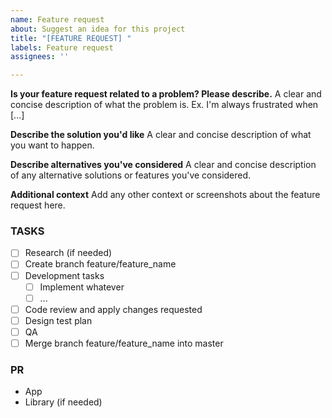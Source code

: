 ```yaml
---
name: Feature request
about: Suggest an idea for this project
title: "[FEATURE REQUEST] "
labels: Feature request
assignees: ''

---
```


**Is your feature request related to a problem? Please describe.**
A clear and concise description of what the problem is. Ex. I'm always frustrated when [...]

**Describe the solution you'd like**
A clear and concise description of what you want to happen.

**Describe alternatives you've considered**
A clear and concise description of any alternative solutions or features you've considered.

**Additional context**
Add any other context or screenshots about the feature request here.


### TASKS

- [ ] Research (if needed)
- [ ] Create branch feature/feature_name
- [ ] Development tasks
  - [ ] Implement whatever
  - [ ] ...
- [ ] Code review and apply changes requested
- [ ] Design test plan
- [ ] QA
- [ ] Merge branch feature/feature_name into master

### PR

- App
- Library (if needed)
